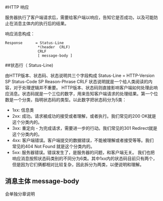 #HTTP 响应

服务器执行了客户端请求后，需要给客户端以响应，告知它是否成功，以及可能防止在消息主体内的执行后的结果。

响应消息构成：

    Response      = Status-Line           
                   *(header  CRLF)  
                   CRLF
                   [ message-body ]          

##状态行（ Status-Line)

由HTTP版本、状态码、状态说明共三个字段构成
	Status-Line = HTTP-Version SP Status-Code SP Reason-Phrase CRLF
状态说明就是一个给人类阅读的内容，对于处理逻辑并不重要。
HTTP版本、状态码则直接影响客户端如何处理此响应消息。状态码就是一个三位的数字，用来告知客户端请求的处理结果。第一个位数是一个分类，指明状态码的类型。以此数字把状态码分为5类：
- 1xx: 信息类 
- 2xx: 成功。请求被成功的接受或者理解，或者执行。我们常见的200 OK就是这个分类内的。
- 3xx: 重定向 - 为完成请求，需要进一步的行动。我们常见的301 Redirect就是这个分类内的。
- 4xx: 客户端错误。客户端提交的数据错误，不能被理解或者接受等等。我们常见的404 Not Found 就是这个分类内的。
- 5xx: 服务器错误。错误发生了，是服务器的问题，和客户端无关。
我们也把响应消息按照状态码类别的不同分为6类。其中1xx内的状态码目前只有两个，但是因为它们俩都相对比较复杂，因此拆分为两类，以便说明和理解。

## 消息主体 message-body
会单独分章说明
